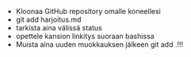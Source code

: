 - Kloonaa GitHub repository omalle koneellesi
- git add harjoitus.md
- tarkista aina välissä status
- opettele kansion linkitys suoraan bashissa
- Muista aina uuden muokkauksen jälkeen git add .!!!
